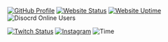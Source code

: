 [![GitHub Profile](https://img.shields.io/github/followers/zlyfer?logo=github&logoColor=white&style=for-the-badge)](https://github.com/zlyfer)
[![Website Status](https://img.shields.io/website?down_color=c43b3b&style=for-the-badge&up_color=%235bc33c&url=https%3A%2F%2Fzlyfer.net)](https://zlyfer.net)
[![Website Uptime](https://img.shields.io/uptimerobot/ratio/m785895745-df4062af44867130d7a03dd8?label=website%20uptime&style=for-the-badge)](https://zlyfer.net)
![Disocrd Online Users](https://img.shields.io/discord/203778798406074368?logo=discord&logoColor=white&style=for-the-badge)
<!-- [![Twitch Status SlyNCarli](https://img.shields.io/twitch/status/slyncarli?label=twitch%2Fslyncarli&logo=twitch&logoColor=white&style=for-the-badge)](https://www.twitch.tv/slyncarli) -->
[![Twitch Status](https://img.shields.io/twitch/status/zlyfah?logo=twitch&logoColor=white&style=for-the-badge)](https://www.twitch.tv/zlyfer2)
[![Instagram](https://img.shields.io/badge/instagram-zlyfer.arts-%23d92b7f?style=for-the-badge&logo=instagram&logoColor=white)](https://instagram.com/zlyfer.arts/)
![Time](https://img.shields.io/endpoint?style=for-the-badge&url=https%3A%2F%2Fapi.zlyfer.net%2Fshieldsio%2Ftime)
